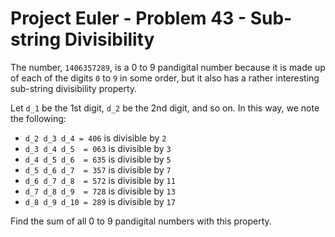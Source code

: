# Project Euler - Problem 43 - Sub-string Divisibility
The number, `1406357289`, is a 0 to 9 pandigital number because it is made up of each of the digits `0` to `9` in some order, but it also has a rather interesting sub-string divisibility property.

Let `d_1` be the 1st digit, `d_2` be the 2nd digit, and so on. In this way, we note the following:
* `d_2 d_3 d_4 = 406` is divisible by `2`
* `d_3 d_4 d_5  = 063` is divisible by `3`
* `d_4 d_5 d_6  = 635` is divisible by `5`
* `d_5 d_6 d_7  = 357` is divisible by `7`
* `d_6 d_7 d_8  = 572` is divisible by `11`
* `d_7 d_8 d_9  = 728` is divisible by `13`
* `d_8 d_9 d_10 = 289` is divisible by `17`

Find the sum of all 0 to 9 pandigital numbers with this property.
